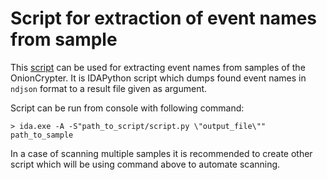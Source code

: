 # Script for extraction of event names from sample

This [script](#extract_event_names) can be used for extracting event names from samples of the OnionCrypter. It is IDAPython script which dumps found event names in `ndjson` format to a result file given as argument.

Script can be run from console with following command:
```
> ida.exe -A -S"path_to_script/script.py \"output_file\"" path_to_sample
```

In a case of scanning multiple samples it is recommended to create other script which will be using command above to automate scanning.
